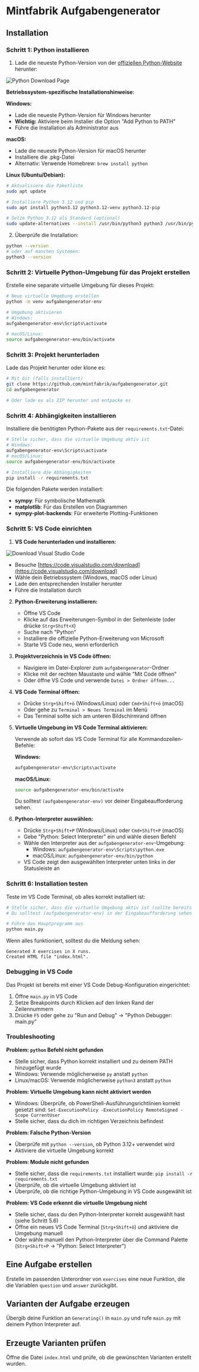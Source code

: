 # Mintfabrik Aufgabengenerator

## Installation

### Schritt 1: Python installieren

1. Lade die neueste Python-Version von der [offiziellen Python-Website](https://www.python.org/downloads/) herunter:

![Python Download Page](https://github.com/user-attachments/assets/2b54e78b-56d8-464e-90a5-01851447d1c3)

**Betriebssystem-spezifische Installationshinweise:**

**Windows:**
- Lade die neueste Python-Version für Windows herunter
- **Wichtig:** Aktiviere beim Installer die Option "Add Python to PATH"
- Führe die Installation als Administrator aus

**macOS:**
- Lade die neueste Python-Version für macOS herunter
- Installiere die .pkg-Datei
- Alternativ: Verwende Homebrew: `brew install python`

**Linux (Ubuntu/Debian):**
```bash
# Aktualisiere die Paketliste
sudo apt update

# Installiere Python 3.12 und pip
sudo apt install python3.12 python3.12-venv python3.12-pip

# Setze Python 3.12 als Standard (optional)
sudo update-alternatives --install /usr/bin/python3 python3 /usr/bin/python3.12 1
```

2. Überprüfe die Installation:
```bash
python --version
# oder auf manchen Systemen:
python3 --version
```

### Schritt 2: Virtuelle Python-Umgebung für das Projekt erstellen

Erstelle eine separate virtuelle Umgebung für dieses Projekt:

```bash
# Neue virtuelle Umgebung erstellen
python -m venv aufgabengenerator-env

# Umgebung aktivieren
# Windows:
aufgabengenerator-env\Scripts\activate

# macOS/Linux:
source aufgabengenerator-env/bin/activate
```

### Schritt 3: Projekt herunterladen

Lade das Projekt herunter oder klone es:

```bash
# Mit Git (falls installiert)
git clone https://github.com/mintfabrik/aufgabengenerator.git
cd aufgabengenerator

# Oder lade es als ZIP herunter und entpacke es
```

### Schritt 4: Abhängigkeiten installieren

Installiere die benötigten Python-Pakete aus der `requirements.txt`-Datei:

```bash
# Stelle sicher, dass die virtuelle Umgebung aktiv ist
# Windows:
aufgabengenerator-env\Scripts\activate
# macOS/Linux:
source aufgabengenerator-env/bin/activate

# Installiere die Abhängigkeiten
pip install -r requirements.txt
```

Die folgenden Pakete werden installiert:
- **sympy**: Für symbolische Mathematik
- **matplotlib**: Für das Erstellen von Diagrammen
- **sympy-plot-backends**: Für erweiterte Plotting-Funktionen

### Schritt 5: VS Code einrichten

1. **VS Code herunterladen und installieren:**

![Download Visual Studio Code](https://github.com/user-attachments/assets/1d435685-78ee-4226-a6c7-5ba115b84ccc)

   - Besuche [https://code.visualstudio.com/download](https://code.visualstudio.com/download)
   - Wähle dein Betriebssystem (Windows, macOS oder Linux)
   - Lade den entsprechenden Installer herunter
   - Führe die Installation durch

2. **Python-Erweiterung installieren:**
   - Öffne VS Code
   - Klicke auf das Erweiterungen-Symbol in der Seitenleiste (oder drücke `Strg+Shift+X`)
   - Suche nach "Python"
   - Installiere die offizielle Python-Erweiterung von Microsoft
   - Starte VS Code neu, wenn erforderlich

3. **Projektverzeichnis in VS Code öffnen:**
   - Navigiere im Datei-Explorer zum `aufgabengenerator`-Ordner
   - Klicke mit der rechten Maustaste und wähle "Mit Code öffnen"
   - Oder öffne VS Code und verwende `Datei > Ordner öffnen...`

4. **VS Code Terminal öffnen:**
   - Drücke `Strg+Shift+ö` (Windows/Linux) oder `Cmd+Shift+ö` (macOS)
   - Oder gehe zu `Terminal > Neues Terminal` im Menü
   - Das Terminal sollte sich am unteren Bildschirmrand öffnen

5. **Virtuelle Umgebung im VS Code Terminal aktivieren:**
   
   Verwende ab sofort das VS Code Terminal für alle Kommandozeilen-Befehle:
   
   **Windows:**
   ```bash
   aufgabengenerator-env\Scripts\activate
   ```
   
   **macOS/Linux:**
   ```bash
   source aufgabengenerator-env/bin/activate
   ```
   
   Du solltest `(aufgabengenerator-env)` vor deiner Eingabeaufforderung sehen.

6. **Python-Interpreter auswählen:**
   - Drücke `Strg+Shift+P` (Windows/Linux) oder `Cmd+Shift+P` (macOS)
   - Gebe "Python: Select Interpreter" ein und wähle diesen Befehl
   - Wähle den Interpreter aus der `aufgabengenerator-env`-Umgebung:
     - Windows: `aufgabengenerator-env\Scripts\python.exe`
     - macOS/Linux: `aufgabengenerator-env/bin/python`
   - VS Code zeigt den ausgewählten Interpreter unten links in der Statusleiste an

### Schritt 6: Installation testen

Teste im VS Code Terminal, ob alles korrekt installiert ist:

```bash
# Stelle sicher, dass die virtuelle Umgebung aktiv ist (sollte bereits aktiv sein)
# Du solltest (aufgabengenerator-env) in der Eingabeaufforderung sehen

# Führe das Hauptprogramm aus
python main.py
```

Wenn alles funktioniert, solltest du die Meldung sehen:
```
Generated X exercises in X runs.
Created HTML file "index.html".
```

### Debugging in VS Code

Das Projekt ist bereits mit einer VS Code Debug-Konfiguration eingerichtet:

1. Öffne `main.py` in VS Code
2. Setze Breakpoints durch Klicken auf den linken Rand der Zeilennummern
3. Drücke `F5` oder gehe zu "Run and Debug" → "Python Debugger: main.py"

### Troubleshooting

**Problem: `python` Befehl nicht gefunden**
- Stelle sicher, dass Python korrekt installiert und zu deinem PATH hinzugefügt wurde
- Windows: Verwende möglicherweise `py` anstatt `python`
- Linux/macOS: Verwende möglicherweise `python3` anstatt `python`

**Problem: Virtuelle Umgebung kann nicht aktiviert werden**
- Windows: Überprüfe, ob PowerShell-Ausführungsrichtlinien korrekt gesetzt sind: `Set-ExecutionPolicy -ExecutionPolicy RemoteSigned -Scope CurrentUser`
- Stelle sicher, dass du dich im richtigen Verzeichnis befindest

**Problem: Falsche Python-Version**
- Überprüfe mit `python --version`, ob Python 3.12+ verwendet wird
- Aktiviere die virtuelle Umgebung korrekt

**Problem: Module nicht gefunden**
- Stelle sicher, dass die `requirements.txt` installiert wurde: `pip install -r requirements.txt`
- Überprüfe, ob die virtuelle Umgebung aktiviert ist
- Überprüfe, ob die richtige Python-Umgebung in VS Code ausgewählt ist

**Problem: VS Code erkennt die virtuelle Umgebung nicht**
- Stelle sicher, dass du den Python-Interpreter korrekt ausgewählt hast (siehe Schritt 5.6)
- Öffne ein neues VS Code Terminal (`Strg+Shift+ö`) und aktiviere die Umgebung manuell
- Oder wähle manuell den Python-Interpreter über die Command Palette (`Strg+Shift+P` → "Python: Select Interpreter")

## Eine Aufgabe erstellen

Erstelle im passenden Unterordner von `exercises` eine neue Funktion, die die Variablen `question` und `answer` zurückgibt.

## Varianten der Aufgabe erzeugen

Übergib deine Funktion an `Generating()` in `main.py` und rufe `main.py` mit deinem Python Interpreter auf.

## Erzeugte Varianten prüfen

Öffne die Datei `index.html` und prüfe, ob die gewünschten Varianten erstellt wurden.


